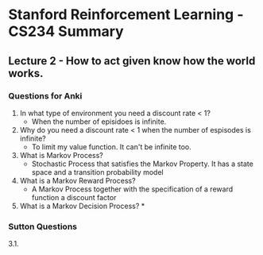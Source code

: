 # Stanford Reinforcement Learning - CS234 Summary

## Lecture 2 - How to act given know how the world works. 

### Questions for Anki

1. In what type of environment you need a discount rate < 1?
    * When the number of episidoes is infinite.
2. Why do you need a discount rate < 1 when the number of espisodes
is infinite?
    * To limit my value function. It can't be infinite too.
3. What is Markov Process?
    * Stochastic Process that satisfies the Markov Property.
    It has a state space and a transition probability model
4. What is a Markov Reward Process?
    * A Markov Process together with the specification of a reward
    function a discount factor
5. What is a Markov Decision Process?
    * 
### Sutton Questions

3.1. 
